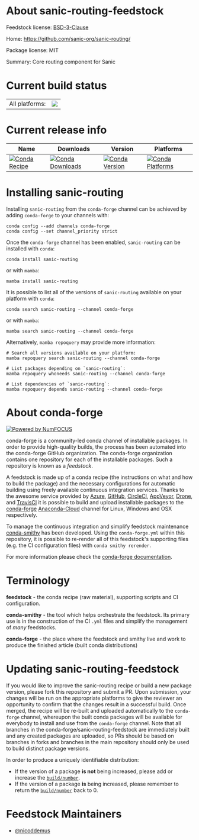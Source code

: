 About sanic-routing-feedstock
=============================

Feedstock license: [BSD-3-Clause](https://github.com/conda-forge/sanic-routing-feedstock/blob/main/LICENSE.txt)

Home: https://github.com/sanic-org/sanic-routing/

Package license: MIT

Summary: Core routing component for Sanic

Current build status
====================


<table><tr><td>All platforms:</td>
    <td>
      <a href="https://dev.azure.com/conda-forge/feedstock-builds/_build/latest?definitionId=12956&branchName=main">
        <img src="https://dev.azure.com/conda-forge/feedstock-builds/_apis/build/status/sanic-routing-feedstock?branchName=main">
      </a>
    </td>
  </tr>
</table>

Current release info
====================

| Name | Downloads | Version | Platforms |
| --- | --- | --- | --- |
| [![Conda Recipe](https://img.shields.io/badge/recipe-sanic--routing-green.svg)](https://anaconda.org/conda-forge/sanic-routing) | [![Conda Downloads](https://img.shields.io/conda/dn/conda-forge/sanic-routing.svg)](https://anaconda.org/conda-forge/sanic-routing) | [![Conda Version](https://img.shields.io/conda/vn/conda-forge/sanic-routing.svg)](https://anaconda.org/conda-forge/sanic-routing) | [![Conda Platforms](https://img.shields.io/conda/pn/conda-forge/sanic-routing.svg)](https://anaconda.org/conda-forge/sanic-routing) |

Installing sanic-routing
========================

Installing `sanic-routing` from the `conda-forge` channel can be achieved by adding `conda-forge` to your channels with:

```
conda config --add channels conda-forge
conda config --set channel_priority strict
```

Once the `conda-forge` channel has been enabled, `sanic-routing` can be installed with `conda`:

```
conda install sanic-routing
```

or with `mamba`:

```
mamba install sanic-routing
```

It is possible to list all of the versions of `sanic-routing` available on your platform with `conda`:

```
conda search sanic-routing --channel conda-forge
```

or with `mamba`:

```
mamba search sanic-routing --channel conda-forge
```

Alternatively, `mamba repoquery` may provide more information:

```
# Search all versions available on your platform:
mamba repoquery search sanic-routing --channel conda-forge

# List packages depending on `sanic-routing`:
mamba repoquery whoneeds sanic-routing --channel conda-forge

# List dependencies of `sanic-routing`:
mamba repoquery depends sanic-routing --channel conda-forge
```


About conda-forge
=================

[![Powered by
NumFOCUS](https://img.shields.io/badge/powered%20by-NumFOCUS-orange.svg?style=flat&colorA=E1523D&colorB=007D8A)](https://numfocus.org)

conda-forge is a community-led conda channel of installable packages.
In order to provide high-quality builds, the process has been automated into the
conda-forge GitHub organization. The conda-forge organization contains one repository
for each of the installable packages. Such a repository is known as a *feedstock*.

A feedstock is made up of a conda recipe (the instructions on what and how to build
the package) and the necessary configurations for automatic building using freely
available continuous integration services. Thanks to the awesome service provided by
[Azure](https://azure.microsoft.com/en-us/services/devops/), [GitHub](https://github.com/),
[CircleCI](https://circleci.com/), [AppVeyor](https://www.appveyor.com/),
[Drone](https://cloud.drone.io/welcome), and [TravisCI](https://travis-ci.com/)
it is possible to build and upload installable packages to the
[conda-forge](https://anaconda.org/conda-forge) [Anaconda-Cloud](https://anaconda.org/)
channel for Linux, Windows and OSX respectively.

To manage the continuous integration and simplify feedstock maintenance
[conda-smithy](https://github.com/conda-forge/conda-smithy) has been developed.
Using the ``conda-forge.yml`` within this repository, it is possible to re-render all of
this feedstock's supporting files (e.g. the CI configuration files) with ``conda smithy rerender``.

For more information please check the [conda-forge documentation](https://conda-forge.org/docs/).

Terminology
===========

**feedstock** - the conda recipe (raw material), supporting scripts and CI configuration.

**conda-smithy** - the tool which helps orchestrate the feedstock.
                   Its primary use is in the construction of the CI ``.yml`` files
                   and simplify the management of *many* feedstocks.

**conda-forge** - the place where the feedstock and smithy live and work to
                  produce the finished article (built conda distributions)


Updating sanic-routing-feedstock
================================

If you would like to improve the sanic-routing recipe or build a new
package version, please fork this repository and submit a PR. Upon submission,
your changes will be run on the appropriate platforms to give the reviewer an
opportunity to confirm that the changes result in a successful build. Once
merged, the recipe will be re-built and uploaded automatically to the
`conda-forge` channel, whereupon the built conda packages will be available for
everybody to install and use from the `conda-forge` channel.
Note that all branches in the conda-forge/sanic-routing-feedstock are
immediately built and any created packages are uploaded, so PRs should be based
on branches in forks and branches in the main repository should only be used to
build distinct package versions.

In order to produce a uniquely identifiable distribution:
 * If the version of a package **is not** being increased, please add or increase
   the [``build/number``](https://docs.conda.io/projects/conda-build/en/latest/resources/define-metadata.html#build-number-and-string).
 * If the version of a package **is** being increased, please remember to return
   the [``build/number``](https://docs.conda.io/projects/conda-build/en/latest/resources/define-metadata.html#build-number-and-string)
   back to 0.

Feedstock Maintainers
=====================

* [@nicoddemus](https://github.com/nicoddemus/)


